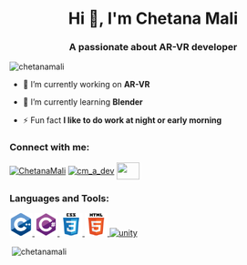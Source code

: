 <h1 align="center">Hi 👋, I'm Chetana Mali</h1>
<h3 align="center">A passionate about AR-VR developer</h3>

<p align="left"> <img src="https://komarev.com/ghpvc/?username=chetanamali&label=Profile%20views&color=0e75b6&style=flat" alt="chetanamali" /> </p>

- 🔭 I’m currently working on **AR-VR**

- 🌱 I’m currently learning **Blender**

- ⚡ Fun fact **I like to do work at night or early morning**

<h3 align="left">Connect with me:</h3>
<p align="left">

  <a href="https://www.linkedin.com/in/chetana-mali-32aa58192" target="blank"><img align="center" src="https://www.flaticon.com/svg/vstatic/svg/174/174857.svg?token=exp=1610891374~hmac=5674dc61a87ef62234d6564c8c6469f6" alt="ChetanaMali" height="30" width="40" /></a>
  <a href="https://instagram.com/cm_a_dev" target="blank"><img align="center" src="https://www.flaticon.com/svg/vstatic/svg/174/174855.svg?token=exp=1610680245~hmac=09ef946f5872ce30667dbd2c07f92680" alt="cm_a_dev" height="30" width="40" /></a>
  <a href="https://www.facebook.com/chetana.mali.7792/" target="blank"><img align="center" src="https://www.flaticon.com/svg/vstatic/svg/174/174848.svg?token=exp=1610891374~hmac=95d65dcbdc6ab0479c99a925d0abd036" height="30" width="40" /></a>
  
</p>

<h3 align="left">Languages and Tools:</h3>
<p align="left"> <a href="https://www.w3schools.com/cpp/" target="_blank"> <img src="https://raw.githubusercontent.com/devicons/devicon/master/icons/cplusplus/cplusplus-original.svg" alt="cplusplus" width="40" height="40"/> </a> <a href="https://www.w3schools.com/cs/" target="_blank"> <img src="https://raw.githubusercontent.com/devicons/devicon/master/icons/csharp/csharp-original.svg" alt="csharp" width="40" height="40"/> </a> <a href="https://www.w3schools.com/css/" target="_blank"> <img src="https://raw.githubusercontent.com/devicons/devicon/master/icons/css3/css3-original-wordmark.svg" alt="css3" width="40" height="40"/> </a> <a href="https://www.w3.org/html/" target="_blank"> <img src="https://raw.githubusercontent.com/devicons/devicon/master/icons/html5/html5-original-wordmark.svg" alt="html5" width="40" height="40"/> </a> <a href="https://unity.com/" target="_blank"> <img src="https://www.vectorlogo.zone/logos/unity3d/unity3d-icon.svg" alt="unity" width="40" height="40"/> </a> </p>



<p>&nbsp;<img align="center" src="https://github-readme-stats.vercel.app/api?username=chetanamali&show_icons=true&locale=en" alt="chetanamali"/></p>



